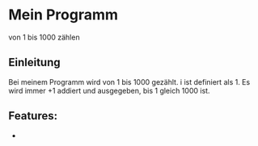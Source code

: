 # Mein Programm
von 1 bis 1000 zählen

## Einleitung
Bei meinem Programm wird von 1 bis 1000 gezählt. i ist definiert als 1. Es wird immer +1 addiert und ausgegeben, bis 1 gleich 1000 ist.

## Features:
- 
